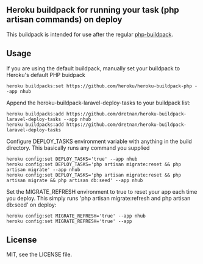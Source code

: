 ## Heroku buildpack for running your task (php artisan commands) on deploy
This buildpack is intended for use after the regular [php-buildpack].

## Usage

If you are using the default buildpack, manually set your buildpack to Heroku's default PHP buidpack

```
heroku buildpacks:set https://github.com/heroku/heroku-buildpack-php --app nhub
```

Append the heroku-buildpack-laravel-deploy-tasks to your buildpack list:

```
heroku buildpacks:add https://github.com/dretnan/heroku-buildpack-laravel-deploy-tasks --app nhub
heroku buildpacks:add https://github.com/dretnan/heroku-buildpack-laravel-deploy-tasks
```


Configure DEPLOY_TASKS environment variable with anything in the build directory. This basically runs any command you supplied

```
heroku config:set DEPLOY_TASKS='true' --app nhub
heroku config:set DEPLOY_TASKS='php artisan migrate:reset && php artisan migrate' --app nhub
heroku config:set DEPLOY_TASKS='php artisan migrate:reset && php artisan migrate && php artisan db:seed' --app nhub
```

Set the MIGRATE_REFRESH environment to true to reset your app each time you deploy. This simply runs 'php artisan migrate:refresh and php artisan db:seed' on deploy:

```
heroku config:set MIGRATE_REFRESH='true' --app nhub
heroku config:set MIGRATE_REFRESH='true' --app
```

## License

MIT, see the LICENSE file.

[php-buildpack]:https://github.com/heroku/heroku-buildpack-php
